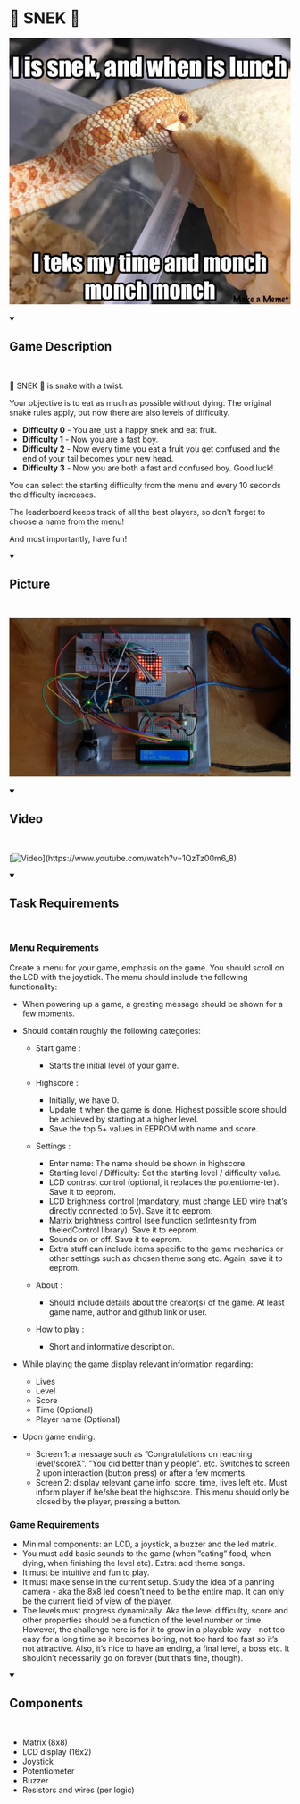 # 🐍 SNEK 🐍

![SNEK](assets/SNEK.jpg)

<details open><summary> <h2>Game Description</h2> </summary></br>

🐍 SNEK 🐍 is snake with a twist.

Your objective is to eat as much as possible without dying.
The original snake rules apply, but now there are also levels of difficulty. 

* <b>Difficulty 0</b> - You are just a happy snek and eat fruit.
* <b>Difficulty 1</b> - Now you are a fast boy.
* <b>Difficulty 2</b> - Now every time you eat a fruit you get confused and the end of your tail becomes your new head.
* <b>Difficulty 3</b> - Now you are both a fast and confused boy. Good luck!

You can select the starting difficulty from the menu and every 10 seconds the difficulty increases.

The leaderboard keeps track of all the best players, so don't forget to choose a name from the menu!

And most importantly, have fun!

</details>

<details open><summary> <h2>Picture</h2> </summary></br>

![Picture](assets/Picture.jpg)

</details>

<details open><summary> <h2>Video</h2> </summary></br>

[![Video](https://img.youtube.com/vi/1QzTz00m6_8/0.jpg?)](https://www.youtube.com/watch?v=1QzTz00m6_8)

</details>

<details open><summary> <h2>Task Requirements</h2> </summary></br>

### Menu Requirements

Create a menu for your game, emphasis on the game.  You should scroll on the LCD with the joystick.  The menu should include the following functionality:
 
* When powering up a game, a greeting message should be shown for a few moments.
* Should contain roughly the following categories:
  
  * Start game : 
    * Starts the initial level of your game.
  
  * Highscore :
    * Initially, we have 0.
    * Update  it  when  the  game  is  done.   Highest  possible  score should be achieved by starting at a higher level.
    * Save the top 5+ values in EEPROM with name and score.
  
  * Settings :
    * Enter name: The name should be shown in highscore.
    * Starting  level / Difficulty:  Set  the  starting  level / difficulty value. 
    * LCD contrast control (optional, it replaces the potentiome-ter).  Save it to eeprom.
    * LCD brightness control (mandatory, must change LED wire that’s directly connected to 5v).  Save it to eeprom.
    * Matrix brightness control (see function setIntesnity from theledControl library).  Save it to eeprom.
    * Sounds on or off.  Save it to eeprom.
    * Extra stuff can include items specific to the game mechanics or other settings such as chosen theme song etc.  Again, save it to eeprom.
    
  * About : 
    * Should include details about the creator(s) of the game. At least game name, author and github link or user.
    
  * How to play :
    * Short and informative description.

* While playing the game display relevant information regarding:  
  * Lives
  * Level
  * Score
  * Time (Optional)
  * Player name (Optional)
  
* Upon game ending: 
  * Screen 1: a message such as ”Congratulations on reaching level/scoreX”.  "You did better than y people".  etc.  Switches to screen 2 upon interaction (button press) or after a few moments.
  * Screen 2:  display relevant game info:  score, time, lives left etc. Must  inform  player  if  he/she  beat  the  highscore. This menu should only be closed by the player, pressing a button.

### Game Requirements

* Minimal components: an LCD, a joystick, a buzzer and the led matrix.
* You must add basic sounds to the game (when ”eating” food, when dying, when finishing the level etc). Extra: add theme songs.
* It must be intuitive and fun to play.
* It must make sense in the current setup. Study the idea of a panning camera - aka the 8x8 led doesn’t need to be the entire map. It can only be the current field of view of the player.
* The levels must progress dynamically. Aka the level difficulty, score and other properties should be a function of the level number or time. However, the challenge here is for it to grow in a playable way - not too easy for a long time so it becomes boring, not too hard too fast so it’s not attractive. Also, it’s nice to have an ending, a final level, a boss etc. It shouldn’t necessarily go on forever (but that’s fine, though).

</details>

<details open><summary> <h2>Components</h2> </summary></br>

* Matrix (8x8)
* LCD display (16x2)
* Joystick
* Potentiometer
* Buzzer
* Resistors and wires (per logic)

</details>